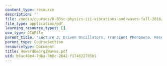 ```yaml
---
content_type: resource
description: ''
file: /media/courses/8-03sc-physics-iii-vibrations-and-waves-fall-2016/b6ac40e47d6a8b8c2642f174622785b1_MIT8_03SCF16_Text_Ch2.pdf
file_type: application/pdf
learning_resource_types: []
ocw_type: OCWFile
parent_title: 'Lecture 3: Driven Oscillators, Transient Phenomena, Resonance'
parent_type: CourseSection
resourcetype: Document
title: HowardGeorgiWaves.pdf
uid: b6ac40e4-7d6a-8b8c-2642-f174622785b1
---
```


